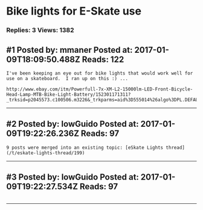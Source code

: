 # Bike lights for E-Skate use

### Replies: 3 Views: 1382

## \#1 Posted by: mmaner Posted at: 2017-01-09T18:09:50.488Z Reads: 122

```
I've been keeping an eye out for bike lights that would work well for use on a skateboard.  I ran up on this :) ...

http://www.ebay.com/itm/Powerfull-7x-XM-L2-15000lm-LED-Front-Bicycle-Head-Lamp-MTB-Bike-Light-Battery/152301171311?_trksid=p2045573.c100506.m3226&_trkparms=aid%3D555014%26algo%3DPL.DEFAULT%26ao%3D1%26asc%3D38530%26meid%3Dac1096e175994f9e85ed12aa5c831bb4%26pid%3D100506%26rk%3D1%26rkt%3D1%26
```

---
## \#2 Posted by: lowGuido Posted at: 2017-01-09T19:22:26.236Z Reads: 97

```
9 posts were merged into an existing topic: [eSkate Lights thread](/t/eskate-lights-thread/199)
```

---
## \#3 Posted by: lowGuido Posted at: 2017-01-09T19:22:27.534Z Reads: 97

```

```

---
